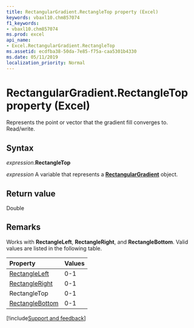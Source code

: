 ```yaml
---
title: RectangularGradient.RectangleTop property (Excel)
keywords: vbaxl10.chm857074
f1_keywords:
- vbaxl10.chm857074
ms.prod: excel
api_name:
- Excel.RectangularGradient.RectangleTop
ms.assetid: ecdfba38-50da-7e85-f75a-caa5301b4330
ms.date: 05/11/2019
localization_priority: Normal
---
```



# RectangularGradient.RectangleTop property (Excel)

Represents the point or vector that the gradient fill converges to. Read/write.


## Syntax

_expression_.**RectangleTop**

_expression_ A variable that represents a **[RectangularGradient](Excel.RectangularGradient.md)** object.


## Return value

Double


## Remarks

Works with **RectangleLeft**, **RectangleRight**, and **RectangleBottom**. Valid values are listed in the following table.

|Property|Values|
|:-----|:-----|
|[RectangleLeft](Excel.RectangularGradient.RectangleLeft.md)|0-1|
|[RectangleRight](Excel.RectangularGradient.RectangleRight.md)|0-1|
|RectangleTop|0-1|
|[RectangleBottom](Excel.RectangularGradient.RectangleBottom.md)|0-1|



[!include[Support and feedback](~/includes/feedback-boilerplate.md)]